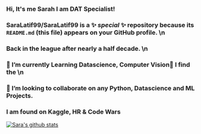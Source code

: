 ### Hi, It's me Sarah  I am DAT Specialist!

### **SaraLatif99/SaraLatif99** is a ✨ _special_ ✨ repository because its `README.md` (this file) appears on your GitHub profile. \n
### Back in the league after nearly a half decade. \n
### 🔭 I’m currently Learning Datascience, Computer Vision🌱 I find the \n
### 👯 I’m looking to collaborate on any Python, Datascience and ML Projects. 
###  I am found on Kaggle, HR & Code Wars
<!-- 📫 How to reach me: <a href="https://www.linkedin.com/in/saralatif99/" target ="_blank"> LinkedIn </a> -->

[![Sara's github stats](https://github-readme-stats.vercel.app/api?username=SaraLatif99)](https://github.com/SaraLatif99/github-readme-stats)
